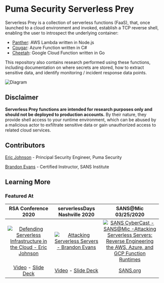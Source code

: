 # Puma Security Serverless Prey

Serverless Prey is a collection of serverless functions (FaaS), that, once launched to a cloud environment and invoked, establish a TCP reverse shell, enabling the user to introspect the underlying container:

* [Panther](panther): AWS Lambda written in Node.js
* [Cougar](cougar): Azure Function written in C#
* [Cheetah](cheetah): Google Cloud Function written in Go

This repository also contains research performed using these functions, including documentation on where secrets are stored, how to extract sensitive data, and identify monitoring / incident response data points.

![Diagram](docs/diagram.png "Diagram")

## Disclaimer

**Serverless Prey functions are intended for research purposes only and should not be deployed to production accounts.** By their nature, they provide shell access to your runtime environment, which can be abused by a malicious actor to exfiltrate sensitive data or gain unauthorized access to related cloud services.

## Contributors

[Eric Johnson](https://github.com/ejohn20) - Principal Security Engineer, Puma Security

[Brandon Evans](https://github.com/BrandonE) - Certified Instructor, SANS Institute

## Learning More

### Featured At

RSA Conference 2020                                                                                                                                                                     |  serverlessDays Nashville 2020                                                                                                                                        |  SANS@Mic 03/25/2020
:--------------------------------------------------------------------------------------------------------------------------------------------------------------------------------------:|:---------------------------------------------------------------------------------------------------------------------------------------------------------------------:|:-------------------------------------------------------------------------------------------------------------------------------------------------------------------------------------------------------:
[![Defending Serverless Infrastructure in the Cloud - Eric Johnson](docs/rsac-2020-defending-serverless-infrastructure-in-the-cloud.png)](https://www.youtube.com/watch?v=tlZ2PIXTHxc)  |  [![Attacking Serverless Servers - Brandon Evans](docs/serverlessdays-nashville-2020-attacking-serverless-servers.jpg)](https://www.youtube.com/watch?v=SV69iUrYlTQ)  | [![SANS CyberCast - SANS@Mic -Attacking Serverless Servers: Reverse Engineering the AWS, Azure, and GCP Function Runtimes](docs/sans-at-mic-03-25-2020.jpg)](https://sansurl.com/attacking-serverless)
[Video](https://www.youtube.com/watch?v=tlZ2PIXTHxc) - [Slide Deck](docs/rsac-2020-defending-serverless-infrastructure-in-the-cloud.pdf)                                                |  [Video](https://www.youtube.com/watch?v=SV69iUrYlTQ) - [Slide Deck](docs/serverlessdays-nashville-2020-attacking-serverless-servers.pdf)                             | [SANS.org](https://sansurl.com/attacking-serverless)